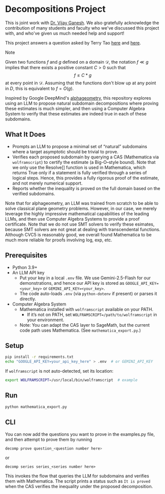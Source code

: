 # Decompositions Project

This is joint work with [Dr. Vijay Ganesh](https://www.cc.gatech.edu/people/vijay-ganesh). We also gratefully acknowledge the contribution of many students and faculty who we've discussed this project with, and who've given us much needed help and support!

This project answers a question asked by Terry Tao [here](https://terrytao.wordpress.com/2025/05/01/a-proof-of-concept-tool-to-verify-estimates/#n2) and [here](https://mathoverflow.net/questions/463937/what-mathematical-problems-can-be-attacked-using-deepminds-recent-mathematical/463940#463940). 

>[!NOTE]
>Given two functions $f$ and $g$ defined on a domain $\mathcal{D}$, the notation $f\ll g$ implies that there exists a positive constant $C>0$ such that $$f \leq C*g$$ at every point in $\mathcal{D}$. Assuming that the functions don't blow up at any point in $D$, this is equivalent to $f = O(g)$. 

Inspired by Google DeepMind's [alphageometry](https://github.com/google-deepmind/alphageometry), this repository explores using an LLM to propose natural subdomain decompositions where proving these estimates is much simpler, and then using a Computer Algebra System to verify that these estimates are indeed true in each of these subdomains. 

## What It Does
- Prompts an LLM to propose a minimal set of “natural” subdomains where a target asymptotic should be trivial to prove.
- Verifies each proposed subdomain by querying a CAS (Mathematica via `wolframscript`) to certify the estimate (a Big-O–style bound). Note that we only use the Resolve[] function is used in Mathematica, which returns True only if a statement is fully verified through a series of logical steps. Hence, this provides a fully rigorous proof of the estimate, and not merely numerical support. 
- Reports whether the inequality is proved on the full domain based on the verified subdomains.

Note that for alphageometry, an LLM was trained from scratch to be able to solve classical plane geometry problems. However, in our case, we merely leverage the highly impressive mathematical capabilities of the leading LLMs, and then use Computer Algebra Systems to provide a proof certificate. Note that we do not use SMT solvers to verify these esimates, because SMT solvers are not great at dealing with transcendental functions. Although CVC5 is reasonably good, we overall found Mathematica to be much more reliable for proofs involving log, exp, etc. 

## Prerequisites
- Python 3.9+
- An LLM API key
  - Put your key in a local `.env` file. We use Gemini-2.5-Flash for our demonstrations, and hence our API key is stored as `GOOGLE_API_KEY=<your_key>` or `GEMINI_API_KEY=<your_key>`.
  - The code auto-loads `.env` (via `python-dotenv` if present) or parses it directly.
- Computer Algebra System
  - Mathematica installed with `wolframscript` available on your PATH.
    - If it’s not on PATH, set `WOLFRAMSCRIPT=/path/to/wolframscript` in your environment.
  - Note: You can adapt the CAS layer to SageMath, but the current code path uses Mathematica. (See `mathematica_export.py`.)

## Setup
```bash
pip install -r requirements.txt
echo "GOOGLE_API_KEY=your_api_key_here" > .env  # or GEMINI_API_KEY
```

If `wolframscript` is not auto-detected, set its location:
```bash
export WOLFRAMSCRIPT=/usr/local/bin/wolframscript  # example
```

## Run
```bash
python mathematica_export.py
```

## CLI
You can now add the questions you want to prove in the examples.py file, and then attempt to prove them by running
```bash
decomp prove question_<question number here>
```
or 
```
decomp series series_<series number here>
```

This invokes the flow that queries the LLM for subdomains and verifies them with Mathematica. The script prints a status such as `It is proved` when the CAS verifies the inequality under the proposed decomposition.

